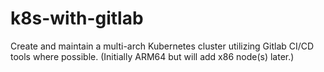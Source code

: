 # k8s-with-gitlab

Create and maintain a multi-arch Kubernetes cluster utilizing Gitlab CI/CD tools where possible.
(Initially ARM64 but will add x86 node(s) later.)